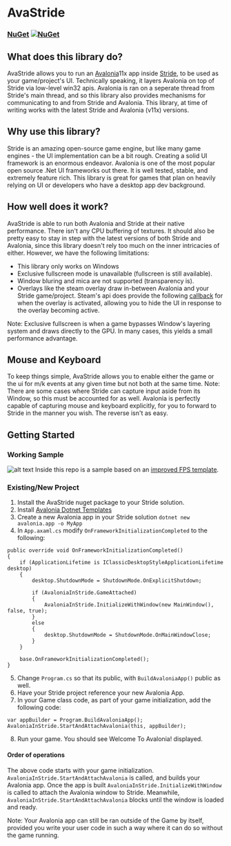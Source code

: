 # AvaStride

### [NuGet](https://www.nuget.org/packages/AvaStride/1.0.4/) [![NuGet](https://img.shields.io/nuget/v/AvaStride?color=blue)](https://www.nuget.org/packages/AvaStride/1.0.4/)

## What does this library do?

AvaStride allows you to run an [Avalonia](https://avaloniaui.net/)11x app inside [Stride](https://www.stride3d.net/), to be used as your game/project's UI. Technically speaking, it layers Avalonia on top of Stride via low-level win32 apis. Avalonia is ran on a seperate thread from Stride's main thread, and so this library also provides mechanisms for communicating to and from Stride and Avalonia. This library, at time of writing works with the latest Stride and Avalonia (v11x) versions.

## Why use this library?

Stride is an amazing open-source game engine, but like many game engines - the UI implementation can be a bit rough. Creating a solid UI framework is an enormous endeavor. Avalonia is one of the most popular open source .Net UI frameworks out there. It is well tested, stable, and extremely feature rich. This library is great for games that plan on heavily relying on UI or developers who have a desktop app dev background.

## How well does it work?

AvaStride is able to run both Avalonia and Stride at their native performance. There isn't any CPU buffering of textures. It should also be pretty easy to stay in step with the latest versions of both Stride and Avalonia, since this library doesn't rely too much on the inner intricacies of either. However, we have the following limitations:

- This library only works on Windows
- Exclusive fullscreen mode is unavailable (fullscreen is still available).
- Window bluring and mica are not supported (transparency is).
- Overlays like the steam overlay draw in-between Avalonia and your Stride game/project. Steam's api does provide the following [callback](https://partner.steamgames.com/doc/api/ISteamFriends#GameOverlayActivated_t) for when the overlay is activated, allowing you to hide the UI in response to the overlay becoming active.

Note: Exclusive fullscreen is when a game bypasses Window's layering system and draws directly to the GPU. In many cases, this yields a small performance advantage.

## Mouse and Keyboard
To keep things simple, AvaStride allows you to enable either the game or the ui for m/k events at any given time but not both at the same time. Note: There are some cases where Stride can capture input aside from its Window, so this must be accounted for as well. Avalonia is perfectly capable of capturing mouse and keyboard explicitly, for you to forward to Stride in the manner you wish. The reverse isn't as easy.

## Getting Started

### Working Sample
![alt text](https://github.com/jhimes144/AvaStride/blob/main/FirstPersonShooter.Windows/sampleShot.png?raw=true)
Inside this repo is a sample based on an [improved FPS template](https://github.com/Doprez/smooth-fps-template/tree/main).

### Existing/New Project
1. Install the AvaStride nuget package to your Stride solution.
2. Install [Avalonia Dotnet Templates](https://github.com/AvaloniaUI/avalonia-dotnet-templates)
3. Create a new Avalonia app in your Stride solution `dotnet new avalonia.app -o MyApp`
4. In `App.axaml.cs` modify `OnFrameworkInitializationCompleted` to the following:
```
public override void OnFrameworkInitializationCompleted()
{
    if (ApplicationLifetime is IClassicDesktopStyleApplicationLifetime desktop)
    {
        desktop.ShutdownMode = ShutdownMode.OnExplicitShutdown;

        if (AvaloniaInStride.GameAttached)
        {
            AvaloniaInStride.InitializeWithWindow(new MainWindow(), false, true);
        }
        else
        {
            desktop.ShutdownMode = ShutdownMode.OnMainWindowClose;
        }
    }

    base.OnFrameworkInitializationCompleted();
}
```
5. Change `Program.cs` so that its public, with `BuildAvaloniaApp()` public as well.
6. Have your Stride project reference your new Avalonia App.
7. In your Game class code, as part of your game initialization, add the following code:
```
var appBuilder = Program.BuildAvaloniaApp();
AvaloniaInStride.StartAndAttachAvalonia(this, appBuilder);
```
8. Run your game. You should see Welcome To Avalonia! displayed.

#### Order of operations
The above code starts with your game initialization. `AvaloniaInStride.StartAndAttachAvalonia` is called, and builds your Avalonia app. Once the app is built `AvaloniaInStride.InitializeWithWindow` is called to attach the Avalonia window to Stride. Meanwhile, `AvaloniaInStride.StartAndAttachAvalonia` blocks until the window is loaded and ready.

Note: Your Avalonia app can still be ran outside of the Game by itself, provided you write your user code in such a way where it can do so without the game running.